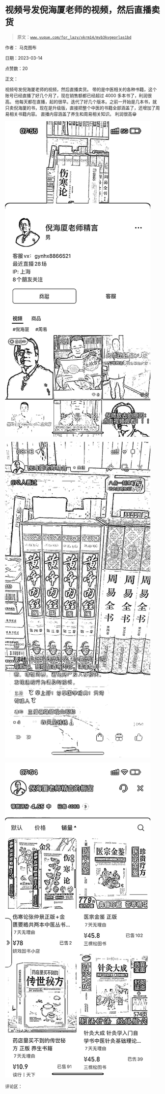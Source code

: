 # 视频号发倪海厦老师的视频，然后直播卖货

> 原文：[`www.yuque.com/for_lazy/xkrm14/mvb3kvgeorlas1bd`](https://www.yuque.com/for_lazy/xkrm14/mvb3kvgeorlas1bd)

作者： 马克图布

日期：2023-03-14

点赞数：20

正文：

视频号发倪海厦老师的视频，然后直播卖货。 带的是中医相关的各种书籍，这个账号已经直播了好几个月了，现在销售额都已经超过 4000 多本书了，利润很高。 他每天都在直播，起的很早。迭代了好几个版本。之前一开始是几本书，就只卖倪海厦的书，现在是升级版，直接把整个中医的书籍全部涵盖了，还增加了周易相关书籍内容。 直播内容涵盖了养生和周易相关知识。 利润很高😁

![](img/c80e82d87fcd0f31c7cd9ae38fd68712.png)  

![](img/3146d6fc5e5e650f7565f9f3ecc6b13f.png)  

![](img/db709cf315e6ec2df0bebe3080fcec7d.png)  

评论区：



